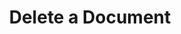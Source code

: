---
title: Delete a Document
excerpt: >-
  Delete a document that has been previously submitted to DocuPanda for
  processing.
api:
  file: openapi.json
  operationId: delete_document
hidden: false
---